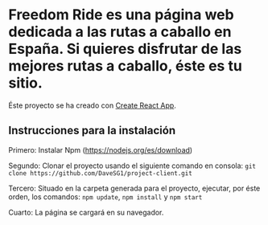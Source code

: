 # Freedom Ride es una página web dedicada a las rutas a caballo en España. Si quieres disfrutar de las mejores rutas a caballo, éste es tu sitio.

Éste proyecto se ha creado con [Create React App](https://github.com/facebook/create-react-app).


## Instrucciones para la instalación

Primero: Instalar Npm (https://nodejs.org/es/download)

Segundo: Clonar el proyecto usando el siguiente comando en consola: `git clone https://github.com/DaveSG1/project-client.git`

Tercero: Situado en la carpeta generada para el proyecto, ejecutar, por éste orden, los comandos: `npm update`, `npm install` y `npm start`

Cuarto: La página se cargará en su navegador.
